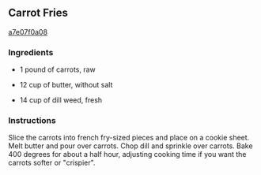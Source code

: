 ## Carrot Fries

[a7e07f0a08](http://www.food.com/recipe/carrot-fries-245493)

### Ingredients

 - 1 pound of carrots, raw

 - 12 cup of butter, without salt

 - 14 cup of dill weed, fresh

### Instructions

Slice the carrots into french fry-sized pieces and place on a cookie sheet. Melt butter and pour over carrots. Chop dill and sprinkle over carrots. Bake 400 degrees for about a half hour, adjusting cooking time if you want the carrots softer or "crispier".
